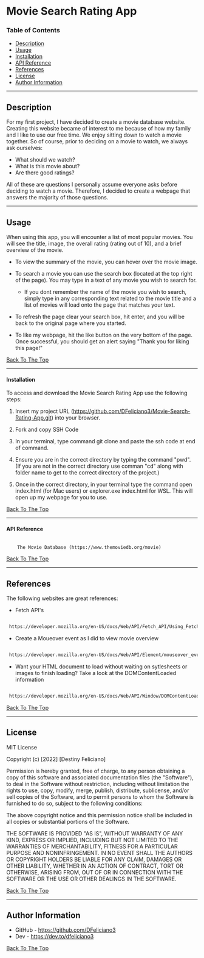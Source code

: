 # Movie Search Rating App

### Table of Contents 

- [Description](#description)
- [Usage](#usage)
- [Installation](#installation)
- [API Reference](#api-reference)
- [References](#references)
- [License](#license)
- [Author Information](#author-information)

---

## Description 

For my first project, I have decided to create a movie database website. Creating this website became of interest to me because of how my family and I like to use our free time. We enjoy sitting down to watch a movie together. So of course, prior to deciding on a movie to watch, we always ask ourselves: 
 - What should we watch?
 - What is this movie about?
 - Are there good ratings?

All of these are questions I personally assume everyone asks before deciding to watch a movie. Therefore, I decided to create a webpage that answers the majority of those questions. 

---

## Usage 

When using this app, you will encounter a list of most popular movies. You will see the title, image, the overall rating (rating out of 10), and a brief overview of the movie. 

- To view the summary of the movie, you can hover over the movie image. 

- To search a movie you can use the search box (located at the top right of the page). You may type in a text of any movie you wish to search for. 

    - If you dont remember the name of the movie you wish to search, simply type in any corresponding text related to the movie title and a list of movies will load onto the page that matches your text. 

- To refresh the page clear your search box, hit enter, and you will be back to the original page where you started. 

- To like my webpage, hit the like button on the very bottom of the page. Once successful, you should get an alert saying "Thank you for liking this page!"

[Back To The Top](#movie-search-rating-app)

---

#### Installation 

To access and download the Movie Search Rating App use the following steps: 

1. Insert my project URL (https://github.com/DFeliciano3/Movie-Search-Rating-App.git) into your browser. 

2. Fork and copy SSH Code

3. In your terminal, type command git clone and paste the ssh code at end of command. 

4. Ensure you are in the correct directory by typing the command "pwd". (If you are not in the correct directory use comman "cd" along with folder name to get to the correct directory of the project.)

5. Once in the correct directory, in your terminal type the command open index.html (for Mac users) or explorer.exe index.html for WSL. This will open up my webpage for you to use.

[Back To The Top](#movie-search-rating-app)

---

#### API Reference 

```html

    The Movie Database (https://www.themoviedb.org/movie)

```

[Back To The Top](#movie-search-rating-app)

---

## References
The following websites are great references: 

- Fetch API's 
```html

 https://developer.mozilla.org/en-US/docs/Web/API/Fetch_API/Using_Fetch   

```
- Create a Moueover event as I did to view movie overview
```html

 https://developer.mozilla.org/en-US/docs/Web/API/Element/mouseover_event   

```

- Want your HTML document to load without waiting on sytlesheets or images to finish loading? Take a look at the DOMContentLoaded information

```html

 https://developer.mozilla.org/en-US/docs/Web/API/Window/DOMContentLoaded_event  

```


[Back To The Top](#movie-search-rating-app)

---

## License  

MIT License

Copyright (c) [2022] [Destiny Feliciano]

Permission is hereby granted, free of charge, to any person obtaining a copy
of this software and associated documentation files (the "Software"), to deal
in the Software without restriction, including without limitation the rights
to use, copy, modify, merge, publish, distribute, sublicense, and/or sell
copies of the Software, and to permit persons to whom the Software is
furnished to do so, subject to the following conditions:

The above copyright notice and this permission notice shall be included in all
copies or substantial portions of the Software.

THE SOFTWARE IS PROVIDED "AS IS", WITHOUT WARRANTY OF ANY KIND, EXPRESS OR
IMPLIED, INCLUDING BUT NOT LIMITED TO THE WARRANTIES OF MERCHANTABILITY,
FITNESS FOR A PARTICULAR PURPOSE AND NONINFRINGEMENT. IN NO EVENT SHALL THE
AUTHORS OR COPYRIGHT HOLDERS BE LIABLE FOR ANY CLAIM, DAMAGES OR OTHER
LIABILITY, WHETHER IN AN ACTION OF CONTRACT, TORT OR OTHERWISE, ARISING FROM,
OUT OF OR IN CONNECTION WITH THE SOFTWARE OR THE USE OR OTHER DEALINGS IN THE
SOFTWARE.

[Back To The Top](#movie-search-rating-app)

---

## Author Information

- GitHub - https://github.com/DFeliciano3
- Dev - https://dev.to/dfeliciano3

[Back To The Top](#movie-search-rating-app)